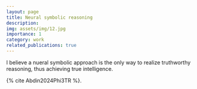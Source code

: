 ```yaml
---
layout: page
title: Neural symbolic reasoning
description: 
img: assets/img/12.jpg
importance: 1
category: work
related_publications: true
---
```


I believe a nueral symbolic approach is the only way to realize truthworthy reasoning, thus achieving true intelligence.

 {% cite Abdin2024Phi3TR %}.
